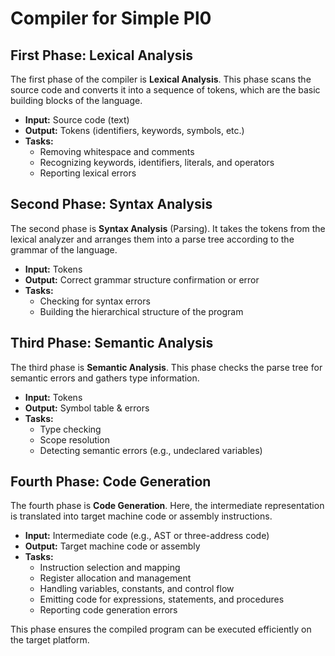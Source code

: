 # Compiler for Simple Pl0

## First Phase: Lexical Analysis

The first phase of the compiler is **Lexical Analysis**. This phase scans the source code and converts it into a sequence of tokens, which are the basic building blocks of the language.

- **Input:** Source code (text)
- **Output:** Tokens (identifiers, keywords, symbols, etc.)
- **Tasks:**
    - Removing whitespace and comments
    - Recognizing keywords, identifiers, literals, and operators
    - Reporting lexical errors

## Second Phase: Syntax Analysis

The second phase is **Syntax Analysis** (Parsing). It takes the tokens from the lexical analyzer and arranges them into a parse tree according to the grammar of the language.

- **Input:** Tokens
- **Output:** Correct grammar structure confirmation or error
- **Tasks:**
    - Checking for syntax errors
    - Building the hierarchical structure of the program

## Third Phase: Semantic Analysis

The third phase is **Semantic Analysis**. This phase checks the parse tree for semantic errors and gathers type information.

- **Input:** Tokens
- **Output:** Symbol table & errors
- **Tasks:**
    - Type checking
    - Scope resolution
    - Detecting semantic errors (e.g., undeclared variables)

## Fourth Phase: Code Generation

The fourth phase is **Code Generation**. Here, the intermediate representation is translated into target machine code or assembly instructions.

- **Input:** Intermediate code (e.g., AST or three-address code)
- **Output:** Target machine code or assembly
- **Tasks:**
    - Instruction selection and mapping
    - Register allocation and management
    - Handling variables, constants, and control flow
    - Emitting code for expressions, statements, and procedures
    - Reporting code generation errors

This phase ensures the compiled program can be executed efficiently on the target platform.